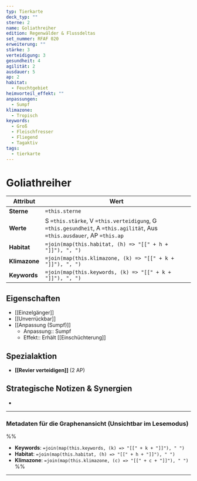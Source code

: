 ```yaml
---
typ: Tierkarte
deck_typ: ""
sterne: 2
name: Goliathreiher
edition: Regenwälder & Flussdeltas
set_nummer: RFAF 020
erweiterung: ""
stärke: 3
verteidigung: 3
gesundheit: 4
agilität: 2
ausdauer: 5
ap: 2
habitat:
  - Feuchtgebiet
heimvorteil_effekt: ""
anpassungen:
  - Sumpf
klimazone:
  - Tropisch
keywords:
  - Groß
  - Fleischfresser
  - Fliegend
  - Tagaktiv
tags:
  - tierkarte
---
```


# Goliathreiher

| Attribut | Wert |
|---|---|
| **Sterne** | `=this.sterne` |
| **Werte** | S `=this.stärke`, V `=this.verteidigung`, G `=this.gesundheit`, A `=this.agilität`, Aus `=this.ausdauer`, AP `=this.ap` |
| **Habitat** | `=join(map(this.habitat, (h) => "[[" + h + "]]"), ", ")` |
| **Klimazone**| `=join(map(this.klimazone, (k) => "[[" + k + "]]"), ", ")` |
| **Keywords** | `=join(map(this.keywords, (k) => "[[" + k + "]]"), ", ")` |

## Eigenschaften

- [[Einzelgänger]]
- [[Unverrückbar]]
- [[Anpassung (Sumpf)]]
	- Anpassung:: Sumpf
	- Effekt:: Erhält [[Einschüchterung]]



## Spezialaktion

- **[[Revier verteidigen]]** (2 AP)

## Strategische Notizen & Synergien

-

---
### Metadaten für die Graphenansicht (Unsichtbar im Lesemodus)
%%
- **Keywords**: `=join(map(this.keywords, (k) => "[[" + k + "]]"), " ")`
- **Habitat**: `=join(map(this.habitat, (h) => "[[" + h + "]]"), " ")`
- **Klimazone**: `=join(map(this.klimazone, (c) => "[[" + c + "]]"), " ")`
%%
---